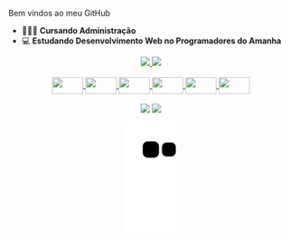 Bem vindos ao meu GitHub
* 👩🏽‍🎓 **Cursando Administração**
* 💻 **Estudando Desenvolvimento Web no Programadores do Amanha**
<div align="center">
  <a href="https://github.com/Kethillyn-Moura">
  <img height="180em" src="https://github-readme-stats.vercel.app/api?username=Kethillyn-Moura&show_icons=true&theme=dracula&include_all_commits=true&count_private=true"/>
  <img height="180em" src="https://github-readme-stats.vercel.app/api/top-langs/?username=Kethillyn-Moura&layout=compact&langs_count=7&theme=dracula"/>
<div>
<div style="display: inline_block"><br>
   <img align="center" height="30" width="55"/src="https://cdn.jsdelivr.net/gh/devicons/devicon/icons/vscode/vscode-original.svg"/>
   <img align="center" height="30" width="55" src="https://cdn.jsdelivr.net/gh/devicons/devicon/icons/javascript/javascript-plain.svg">
   <img align="center" height="30" width="55" src="https://cdn.jsdelivr.net/gh/devicons/devicon/icons/html5/html5-plain.svg">
   <img align="center" height="30" width="55" src="https://cdn.jsdelivr.net/gh/devicons/devicon/icons/css3/css3-plain.svg">
   <img align="center" height="30" width="55" src="https://cdn.jsdelivr.net/gh/devicons/devicon/icons/git/git-original.svg"/>
   <img align="center" height="30" width="55" src="https://cdn.jsdelivr.net/gh/devicons/devicon/icons/figma/figma-original.svg"/>
</div>
<br>
  
<div>
  <a href="https://instagram.com/kethillyn.moura" target="_blank"><img src="https://img.shields.io/badge/-Instagram-%23E4405F?style=for-the-badge&logo=instagram&logoColor=white" target="_blank"></a>
  <a href = "mailto:kethillynfernanda@hotmail.com"><img src="https://img.shields.io/badge/-Gmail-%23333?style=for-the-badge&logo=gmail&logoColor=white" target="_blank"></a>
  <a href="https://www.linkedin.com/in/kethillyn-fernanda-022555155/" target="_blank"></a>
  
  ![Snake animation](https://github.com/rafaballerini/rafaballerini/blob/output/github-contribution-grid-snake.svg)
</div>
